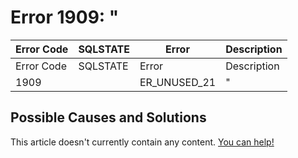
# Error 1909: "


| Error Code | SQLSTATE | Error | Description |
| --- | --- | --- | --- |
| Error Code | SQLSTATE | Error | Description |
| 1909 |  | ER_UNUSED_21 | " |




## Possible Causes and Solutions


This article doesn't currently contain any content. [You can help!](/en/writing-and-editing-knowledge-base-articles/)

